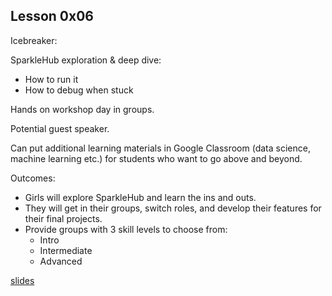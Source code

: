 ## Lesson 0x06

Icebreaker:

SparkleHub exploration & deep dive:

* How to run it
* How to debug when stuck

Hands on workshop day in groups.

Potential guest speaker.

Can put additional learning materials in Google Classroom (data science, machine
learning etc.) for students who want to go above and beyond.

Outcomes:

* Girls will explore SparkleHub and learn the ins and outs.
* They will get in their groups, switch roles, and develop their features for
  their final projects.
* Provide groups with 3 skill levels to choose from:
  * Intro
  * Intermediate
  * Advanced


[slides](./slides.html)
